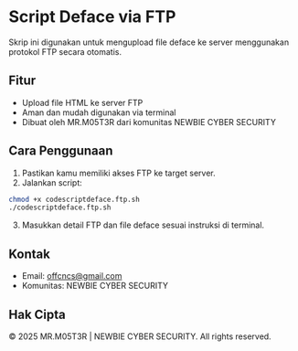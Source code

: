 
# Script Deface via FTP

Skrip ini digunakan untuk mengupload file deface ke server menggunakan protokol FTP secara otomatis.

## Fitur

- Upload file HTML ke server FTP
- Aman dan mudah digunakan via terminal
- Dibuat oleh MR.M05T3R dari komunitas NEWBIE CYBER SECURITY

## Cara Penggunaan

1. Pastikan kamu memiliki akses FTP ke target server.
2. Jalankan script:

```bash
chmod +x codescriptdeface.ftp.sh
./codescriptdeface.ftp.sh
```

3. Masukkan detail FTP dan file deface sesuai instruksi di terminal.

## Kontak

- Email: [offcncs@gmail.com](mailto:offcncs@gmail.com)
- Komunitas: NEWBIE CYBER SECURITY

## Hak Cipta

© 2025 MR.M05T3R | NEWBIE CYBER SECURITY. All rights reserved.
